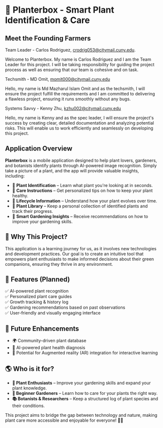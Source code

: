 # 🌿 Planterbox - Smart Plant Identification & Care

## Meet the Founding Farmers
  
  Team Leader - Carlos Rodriguez, crodrig053@citymail.cuny.edu. 
  
  Welcome to Planterbox. My name is Carlos Rodriguez and I am the Team Leader for this project. I will be taking responsibility for guiding the project process as well as ensuring that our team is cohesive and on task.
  
  
  Techsmith - MD Omit, momit000@citymail.cuny.edu

  Hello, my name is Md Mazharul Islam Omit and as the techsmith, I will ensure the project fulfill the requirements and I am committed to delivering a flawless project, ensuring it runs smoothly without any bugs.
  
  
  Systems Savvy - Kenny Zhu, kzhu002@citymail.cuny.edu

  Hello, my name is Kenny and as the spec leader, I will ensure the project's success by creating clear, detailed documentation and analyzing potential risks. This will enable us to work efficiently and seamlessly on developing this project.

## Application Overview  
**Planterbox** is a mobile application designed to help plant lovers, gardeners, and botanists identify plants through AI-powered image recognition. Simply take a picture of a plant, and the app will provide valuable insights, including:  

- 📸 **Plant Identification** – Learn what plant you're looking at in seconds.  
- 🌱 **Care Instructions** – Get personalized tips on how to keep your plant healthy.  
- 🔄 **Lifecycle Information** – Understand how your plant evolves over time.  
- 📂 **Plant Library** – Keep a personal collection of identified plants and track their progress.  
- 🏡 **Smart Gardening Insights** – Receive recommendations on how to improve your gardening skills.  

## 📌 Why This Project?  
This application is a learning journey for us, as it involves new technologies and development practices. Our goal is to create an intuitive tool that empowers plant enthusiasts to make informed decisions about their green companions, ensuring they thrive in any environment.  

## 🔧 Features (Planned)  
✅ AI-powered plant recognition  
✅ Personalized plant care guides  
✅ Growth tracking & history log  
✅ Gardening recommendations based on past observations  
✅ User-friendly and visually engaging interface  

## 🚀 Future Enhancements  
- 🌍 Community-driven plant database  
- 🏥 AI-powered plant health diagnosis  
- 📲 Potential for Augmented reality (AR) integration for interactive learning  

## 🌎 Who is it for?  
- **🌿 Plant Enthusiasts** – Improve your gardening skills and expand your plant knowledge.  
- **🌻 Beginner Gardeners** – Learn how to care for your plants the right way.  
- **📚 Botanists & Researchers** – Keep a structured log of plant species and their conditions.  

This project aims to bridge the gap between technology and nature, making plant care more accessible and enjoyable for everyone! 🌱✨  
